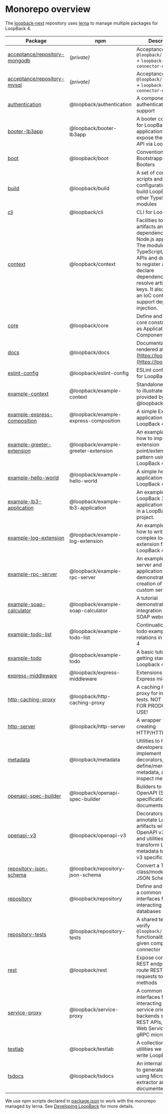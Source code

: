 # Monorepo overview

The [loopback-next](https://github.com/strongloop/loopback-next) repository uses
[lerna](https://lernajs.io/) to manage multiple packages for LoopBack 4.

<!-- PLEASE KEEP THE TABLE ROWS SORTED ALPHABETICALLY BY PACKAGE NAME-->

| Package                                                                                                                | npm                                   | Description                                                                                                                                                                                                                                                                                      |
| ---------------------------------------------------------------------------------------------------------------------- | ------------------------------------- | ------------------------------------------------------------------------------------------------------------------------------------------------------------------------------------------------------------------------------------------------------------------------------------------------ |
| [acceptance/repository-mongodb](https://github.com/strongloop/loopback-next/tree/master/acceptance/repository-mongodb) | _(private)_                           | Acceptance tests for `@loopback/repository` + `loopback-connector-mongodb`                                                                                                                                                                                                                       |
| [acceptance/repository-mysql](https://github.com/strongloop/loopback-next/tree/master/acceptance/repository-mysql)     | _(private)_                           | Acceptance tests for `@loopback/repository` + `loopback-connector-mysql`                                                                                                                                                                                                                         |
| [authentication](https://github.com/strongloop/loopback-next/tree/master/packages/authentication)                      | @loopback/authentication              | A component for authentication support                                                                                                                                                                                                                                                           |
| [booter-lb3app](https://github.com/strongloop/loopback-next/tree/master/packages/booter-lb3app)                        | @loopback/booter-lb3app               | A booter component for LoopBack 3 applications to expose their REST API via LoopBack 4.                                                                                                                                                                                                          |
| [boot](https://github.com/strongloop/loopback-next/tree/master/packages/boot)                                          | @loopback/boot                        | Convention based Bootstrapper and Booters                                                                                                                                                                                                                                                        |
| [build](https://github.com/strongloop/loopback-next/tree/master/packages/build)                                        | @loopback/build                       | A set of common scripts and default configurations to build LoopBack 4 or other TypeScript modules                                                                                                                                                                                               |
| [cli](https://github.com/strongloop/loopback-next/tree/master/packages/cli)                                            | @loopback/cli                         | CLI for LoopBack 4                                                                                                                                                                                                                                                                               |
| [context](https://github.com/strongloop/loopback-next/tree/master/packages/context)                                    | @loopback/context                     | Facilities to manage artifacts and their dependencies in your Node.js applications. The module exposes TypeScript/JavaScript APIs and decorators to register artifacts, declare dependencies, and resolve artifacts by keys. It also serves as an IoC container to support dependency injection. |
| [core](https://github.com/strongloop/loopback-next/tree/master/packages/core)                                          | @loopback/core                        | Define and implement core constructs such as Application and Component                                                                                                                                                                                                                           |
| [docs](https://github.com/strongloop/loopback-next/tree/master/docs)                                                   | @loopback/docs                        | Documentation files rendered at [https://loopback.io](https://loopback.io)                                                                                                                                                                                                                       |
| [eslint-config](https://github.com/strongloop/loopback-next/tree/master/packages/eslint-config)                        | @loopback/eslint-config               | ESLint configuration for LoopBack projects                                                                                                                                                                                                                                                       |
| [example-context](https://github.com/strongloop/loopback-next/tree/master/examples/context)                            | @loopback/example-context             | Standalone examples to illustrate features provided by @loopback/context                                                                                                                                                                                                                         |
| [example-express-composition](https://github.com/strongloop/loopback-next/tree/master/examples/express-composition)    | @loopback/example-express-composition | A simple Express application that uses LoopBack 4 REST API                                                                                                                                                                                                                                       |
| [example-greeter-extension](https://github.com/strongloop/loopback-next/tree/master/examples/greeter-extension)        | @loopback/example-greeter-extension   | An example showing how to implement the extension point/extension pattern using LoopBack 4                                                                                                                                                                                                       |
| [example-hello-world](https://github.com/strongloop/loopback-next/tree/master/examples/hello-world)                    | @loopback/example-hello-world         | A simple hello-world application using LoopBack 4                                                                                                                                                                                                                                                |
| [example-lb3-application](https://github.com/strongloop/loopback-next/tree/master/examples/lb3-application)            | @loopback/example-lb3-application     | An example LoopBack 3 application mounted in a LoopBack 4 project.                                                                                                                                                                                                                               |
| [example-log-extension](https://github.com/strongloop/loopback-next/tree/master/examples/log-extension)                | @loopback/example-log-extension       | An example showing how to write a complex log extension for LoopBack 4                                                                                                                                                                                                                           |
| [example-rpc-server](https://github.com/strongloop/loopback-next/tree/master/examples/rpc-server)                      | @loopback/example-rpc-server          | An example RPC server and application to demonstrate the creation of your own custom server                                                                                                                                                                                                      |
| [example-soap-calculator](https://github.com/strongloop/loopback-next/tree/master/examples/soap-calculator)            | @loopback/example-soap-calculator     | A tutorial demonstrating integration with a SOAP webservice                                                                                                                                                                                                                                      |
| [example-todo-list](https://github.com/strongloop/loopback-next/tree/master/examples/todo-list)                        | @loopback/example-todo-list           | Continuation of the todo example using relations in LoopBack 4                                                                                                                                                                                                                                   |
| [example-todo](https://github.com/strongloop/loopback-next/tree/master/examples/todo)                                  | @loopback/example-todo                | A basic tutorial for getting started with Loopback 4                                                                                                                                                                                                                                             |
| [express-middleware](https://github.com/strongloop/loopback-next/tree/master/packages/express-middleware)              | @loopback/express-middleware          | Extensions to manage Express middleware                                                                                                                                                                                                                                                          |
| [http-caching-proxy](https://github.com/strongloop/loopback-next/tree/master/packages/http-caching-proxy)              | @loopback/http-caching-proxy          | A caching HTTP proxy for integration tests. NOT SUITABLE FOR PRODUCTION USE!                                                                                                                                                                                                                     |
| [http-server](https://github.com/strongloop/loopback-next/tree/master/packages/http-server)                            | @loopback/http-server                 | A wrapper for creating HTTP/HTTPS servers                                                                                                                                                                                                                                                        |
| [metadata](https://github.com/strongloop/loopback-next/tree/master/packages/metadata)                                  | @loopback/metadata                    | Utilities to help developers implement TypeScript decorators, define/merge metadata, and inspect metadata                                                                                                                                                                                        |
| [openapi-spec-builder](https://github.com/strongloop/loopback-next/tree/master/packages/openapi-spec-builder)          | @loopback/openapi-spec-builder        | Builders to create OpenAPI (Swagger) specification documents in tests                                                                                                                                                                                                                            |
| [openapi-v3](https://github.com/strongloop/loopback-next/tree/master/packages/openapi-v3)                              | @loopback/openapi-v3                  | Decorators that annotate LoopBack artifacts with OpenAPI v3 metadata and utilities that transform LoopBack metadata to OpenAPI v3 specifications                                                                                                                                                 |
| [repository-json-schema](https://github.com/strongloop/loopback-next/tree/master/packages/repository-json-schema)      | @loopback/repository-json-schema      | Convert a TypeScript class/model to a JSON Schema                                                                                                                                                                                                                                                |
| [repository](https://github.com/strongloop/loopback-next/tree/master/packages/repository)                              | @loopback/repository                  | Define and implement a common set of interfaces for interacting with databases                                                                                                                                                                                                                   |
| [repository-tests](https://github.com/strongloop/loopback-next/tree/master/packages/repository-tests)                  | @loopback/repository-tests            | A shared test suite to verify `@loopback/repository` functionality with a given compatible connector                                                                                                                                                                                             |
| [rest](https://github.com/strongloop/loopback-next/tree/master/packages/rest)                                          | @loopback/rest                        | Expose controllers as REST endpoints and route REST API requests to controller methods                                                                                                                                                                                                           |
| [service-proxy](https://github.com/strongloop/loopback-next/tree/master/packages/service-proxy)                        | @loopback/service-proxy               | A common set of interfaces for interacting with service oriented backends such as REST APIs, SOAP Web Services, and gRPC microservices                                                                                                                                                           |
| [testlab](https://github.com/strongloop/loopback-next/tree/master/packages/testlab)                                    | @loopback/testlab                     | A collection of test utilities we use to write LoopBack tests                                                                                                                                                                                                                                    |
| [tsdocs](https://github.com/strongloop/loopback-next/tree/master/packages/tsdocs)                                      | @loopback/tsdocs                      | An internal package to generate api docs using Microsoft api-extractor and api-documenter                                                                                                                                                                                                        |

We use npm scripts declared in
[package.json](https://github.com/strongloop/loopback-next/blob/master/package.json)
to work with the monorepo managed by lerna. See
[Developing LoopBack](./DEVELOPING.md) for more details.
